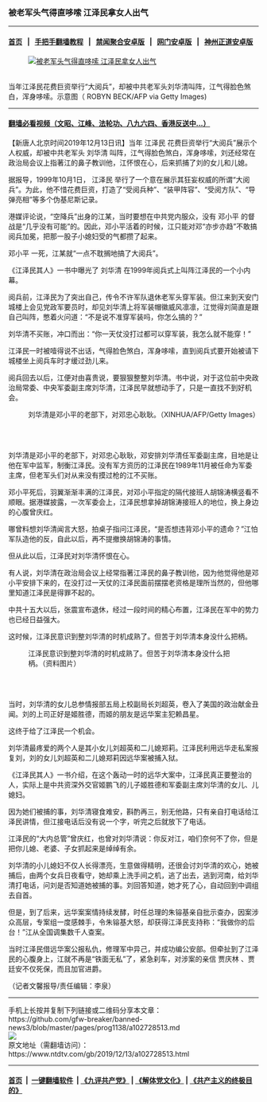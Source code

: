 ### 被老军头气得直哆嗦 江泽民拿女人出气
------------------------

#### [首页](https://github.com/gfw-breaker/banned-news3/blob/master/README.md) &nbsp;&nbsp;|&nbsp;&nbsp; [手把手翻墙教程](https://github.com/gfw-breaker/guides/wiki) &nbsp;&nbsp;|&nbsp;&nbsp; [禁闻聚合安卓版](https://github.com/gfw-breaker/bn-android) &nbsp;&nbsp;|&nbsp;&nbsp; [网门安卓版](https://github.com/oGate2/oGate) &nbsp;&nbsp;|&nbsp;&nbsp; [神州正道安卓版](https://github.com/SzzdOgate/update) 



<div><div class="featured_image">
 <a href="https://i.ntdtv.com/assets/uploads/2019/12/GettyImages-51406624.jpg" target="_blank">
  <figure>
   <img alt="被老军头气得直哆嗦 江泽民拿女人出气" src="https://i.ntdtv.com/assets/uploads/2019/12/GettyImages-51406624-800x450.jpg"/>
  </figure><br/>
 </a>
 <span class="caption">
  当年江泽民花费巨资举行“大阅兵”，却被中共老军头刘华清叫阵，江气得脸色煞白，浑身哆嗦。示意图（ ROBYN BECK/AFP via Getty Images)
 </span>
</div>
</div><hr/>

#### [翻墙必看视频（文昭、江峰、法轮功、八九六四、香港反送中...）](https://github.com/gfw-breaker/banned-news3/blob/master/pages/link3.md)

<div><div class="post_content" itemprop="articleBody">
 <p>
  【新唐人北京时间2019年12月13日讯】当年
  <ok href="https://www.ntdtv.com/gb/江泽民.htm">
   江泽民
  </ok>
  花费巨资举行“大阅兵”展示个人权威，却被中共老军头
  <ok href="https://www.ntdtv.com/gb/刘华清.htm">
   刘华清
  </ok>
  叫阵，江气得脸色煞白，浑身哆嗦，刘还经常在政治局会议上指著江的鼻子教训他，江怀恨在心，后来抓捕了刘的女儿和儿媳。
 </p>
 <p>
  据报导，1999年10月1日，
  <ok href="https://www.ntdtv.com/gb/江泽民.htm">
   江泽民
  </ok>
  举行了一个意在展示其狂妄权威的所谓“大阅兵”。为此，他不惜花费巨资，打造了“受阅兵种”、“装甲阵容”、“受阅方队”、“导弹亮相”等多个伪基尼斯记录。
 </p>
 <p>
  港媒评论说，“空降兵”出身的江某，当时要想在中共党内服众，没有
  <ok href="https://www.ntdtv.com/gb/邓小平.htm">
   邓小平
  </ok>
  的督战是“几乎没有可能”的。因此，邓小平活着的时候，江只能对邓“亦步亦趋”不敢搞阅兵加冕，把那一股子小媳妇受的气都攒了起来。
 </p>
 <p>
  <ok href="https://www.ntdtv.com/gb/邓小平.htm">
   邓小平
  </ok>
  一死，江某就“一点不耽搁地搞了大阅兵”。
 </p>
 <p>
  《江泽民其人》一书中曝光了
  <ok href="https://www.ntdtv.com/gb/刘华清.htm">
   刘华清
  </ok>
  在1999年阅兵式上叫阵江泽民的一个小内幕。
 </p>
 <p>
  阅兵前，江泽民为了突出自己，传令不许军队退休老军头穿军装。但江来到天安门城楼上会见党政军要员时，却见刘华清上将军装帽徽威风凛凛，江觉得刘简直是跟自己叫阵，憋着火问道：“不是说不准穿军装吗，你怎么搞的？”
 </p>
 <p>
  刘华清不买账，冲口而出：“你一天仗没打过都可以穿军装，我怎么就不能穿！”
 </p>
 <p>
  江泽民一时被噎得说不出话，气得脸色煞白，浑身哆嗦，直到阅兵式要开始被请下城楼坐上阅兵车时才缓过劲儿来。
 </p>
 <p>
  阅兵回去以后，江便对由喜贵说，要狠狠整整刘华清。书中说，对于这位前中央政治局常委、中央军委副主席刘华清，江泽民早就想动手了，只是一直找不到好机会。
 </p>
 <figure class="wp-caption alignnone" id="attachment_102580428" style="width: 600px">
  <ok href="https://i.ntdtv.com/assets/uploads/2019/05/gettyimages-52012219-594x594.jpg">
   <img alt="" class="size-medium wp-image-102580428" src="https://i.ntdtv.com/assets/uploads/2019/05/gettyimages-52012219-594x594-600x400.jpg"/>
  </ok>
  <br/><figcaption class="wp-caption-text">
   刘华清是邓小平的老部下，对邓忠心耿耿。（XINHUA/AFP/Getty Images）
  </figcaption><br/>
 </figure><br/>
 <p>
  刘华清是邓小平的老部下，对邓忠心耿耿，邓安排刘华清任军委副主席，目地是让他在军中监军，制衡江泽民。没有军方资历的江泽民在1989年11月被任命为军委主席，但老军头们对从来没有摸过枪的江不买账。
 </p>
 <p>
  邓小平死后，羽翼渐渐丰满的江泽民，对邓小平指定的隔代接班人胡锦涛横竖看不顺眼。据港媒披露，一次军委会上，江泽民想拿掉胡锦涛接班人的地位，换上身边的心腹曾庆红。
 </p>
 <p>
  哪曾料想刘华清闻言大怒，拍桌子指问江泽民，“是否想违背邓小平的遗命？”江怕军队造他的反，自此以后，再不提撤换胡锦涛的事情。
 </p>
 <p>
  但从此以后，江泽民对刘华清怀恨在心。
 </p>
 <p>
  有人说，刘华清在政治局会议上经常指著江泽民的鼻子教训他，因为他觉得他是邓小平安排下来的，在没打过一天仗的江泽民面前摆摆老资格是理所当然的，但他哪里知道江泽民是得罪不起的。
 </p>
 <p>
  中共十五大以后，张震宣布退休，经过一段时间的精心布置，江泽民在军中的势力也已经日益强大。
 </p>
 <p>
  这时候，江泽民意识到整刘华清的时机成熟了。但苦于刘华清本身没什么把柄。
 </p>
 <figure class="wp-caption alignnone" id="attachment_100875635" style="width: 422px">
  <ok href="https://i.ntdtv.com/assets/uploads/2018/06/p8875441a766469432.jpg">
   <img alt="" class="wp-image-100875635" src="https://i.ntdtv.com/assets/uploads/2018/06/p8875441a766469432-300x200.jpg"/>
  </ok>
  <br/><figcaption class="wp-caption-text">
   江泽民意识到整刘华清的时机成熟了。但苦于刘华清本身没什么把柄。（资料图片）
  </figcaption><br/>
 </figure><br/>
 <p>
  当时，刘华清的女儿总参情报部五局上校副局长刘超英，卷入了美国的政治献金丑闻。刘的上司正好是姬胜德，而姬的朋友是远华案主犯赖昌星。
 </p>
 <p>
  这终于给了江泽民一个机会。
 </p>
 <p>
  刘华清最疼爱的两个人是其小女儿刘超英和二儿媳郑莉。江泽民利用远华走私案报复刘，刘的女儿刘超英和二儿媳郑莉因远华案被捕入狱。
 </p>
 <p>
  《江泽民其人》一书介绍，在这个轰动一时的远华大案中，江泽民真正要整治的人，实际上是中共资深外交官姬鹏飞的儿子姬胜德和军委副主席刘华清的女儿、儿媳妇。
 </p>
 <p>
  因为她们被捕的事，刘华清寝食难安，斟酌再三，别无他路，只有亲自打电话给江泽民讲情，但江接电话后没有说一个字，听完之后就放下了电话。
 </p>
 <p>
  江泽民的“大内总管”曾庆红，也曾对刘华清说：你反对江，咱们奈何不了你，但是把你儿媳、老婆、子女抓起来是绰绰有余。
 </p>
 <p>
  刘华清的小儿媳妇不仅人长得漂亮，生意做得精明，还很会讨刘华清的欢心，她被捕后，由两个女兵日夜看守，她却乘上洗手间之机，逃了出去，逃到河南，给刘华清打电话，问刘是否知道她被捕的事。刘回答知道，她才死了心，自动回到中调组去自首。
 </p>
 <p>
  但是，到了后来，远华案案情持续发酵，时任总理的朱镕基亲自批示查办，因案涉众高层，专案组一度感棘手，令朱镕基大怒，却获得江泽民支持称：“我做你的后台！”江从全国调集数千人查案。
 </p>
 <p>
  当时江泽民借远华案公报私仇，修理军中异己，并成功编公安部。但牵扯到了江泽民的心腹身上，江就不再是“铁面无私”了，紧急刹车，对涉案的亲信
  <ok href="https://www.ntdtv.com/gb/贾庆林.htm">
   贾庆林
  </ok>
  、贾廷安不仅死保，而且加官进爵。
 </p>
 <p>
  （记者文馨报导/责任编辑：李泉）
 </p>
 <div class="single_ad">
 </div>
</div>
</div>
<hr/>
手机上长按并复制下列链接或二维码分享本文章：<br/>
https://github.com/gfw-breaker/banned-news3/blob/master/pages/prog1138/a102728513.md <br/>
<a href='https://github.com/gfw-breaker/banned-news3/blob/master/pages/prog1138/a102728513.md'><img src='https://github.com/gfw-breaker/banned-news3/blob/master/pages/prog1138/a102728513.md.png'/></a> <br/>
原文地址（需翻墙访问）：https://www.ntdtv.com/gb/2019/12/13/a102728513.html


------------------------
#### [首页](https://github.com/gfw-breaker/banned-news3/blob/master/README.md) &nbsp;|&nbsp; [一键翻墙软件](https://github.com/gfw-breaker/nogfw/blob/master/README.md) &nbsp;| [《九评共产党》](https://github.com/gfw-breaker/9ping.md/blob/master/README.md#九评之一评共产党是什么) | [《解体党文化》](https://github.com/gfw-breaker/jtdwh.md/blob/master/README.md) | [《共产主义的终极目的》](https://github.com/gfw-breaker/gczydzjmd.md/blob/master/README.md)


<img src='http://gfw-breaker.win/banned-news3/pages/prog1138/a102728513.md' width='0px' height='0px'/>